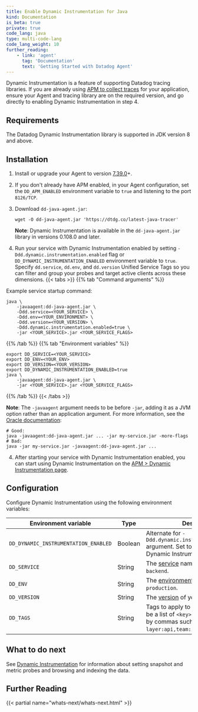 ```yaml
---
title: Enable Dynamic Instrumentation for Java
kind: Documentation
is_beta: true
private: true
code_lang: java
type: multi-code-lang
code_lang_weight: 10
further_reading:
    - link: 'agent'
      tag: 'Documentation'
      text: 'Getting Started with Datadog Agent'
---
```


Dynamic Instrumentation is a feature of supporting Datadog tracing libraries. If you are already using [APM to collect traces][1] for your application, ensure your Agent and tracing library are on the required version, and go directly to enabling Dynamic Instrumentation in step 4.

## Requirements

The Datadog Dynamic Instrumentation library is supported in JDK version 8 and above.

## Installation

1. Install or upgrade your Agent to version [7.39.0][2]+. 
2. If you don't already have APM enabled, in your Agent configuration, set the `DD_APM_ENABLED` environment variable to `true` and listening to the port `8126/TCP`.

3. Download `dd-java-agent.jar`:

   ```shell
   wget -O dd-java-agent.jar 'https://dtdg.co/latest-java-tracer'
   ```
   **Note**: Dynamic Instrumentation is available in the `dd-java-agent.jar` library in versions 0.108.0 and later.

3. Run your service with Dynamic Instrumentation enabled by setting `-Ddd.dynamic.instrumentation.enabled` flag or `DD_DYNAMIC_INSTRUMENTATION_ENABLED` environment variable to `true`. Specify `dd.service`, `dd.env`, and `dd.version` Unified Service Tags so you can filter and group your probes and target active clients across these dimensions.
   {{< tabs >}}
{{% tab "Command arguments" %}}

Example service startup command:
```shell
java \
    -javaagent:dd-java-agent.jar \
    -Ddd.service=<YOUR_SERVICE> \
    -Ddd.env=<YOUR_ENVIRONMENT> \
    -Ddd.version=<YOUR_VERSION> \
    -Ddd.dynamic.instrumentation.enabled=true \
    -jar <YOUR_SERVICE>.jar <YOUR_SERVICE_FLAGS>
```
{{% /tab %}}
{{% tab "Environment variables" %}}

```shell
export DD_SERVICE=<YOUR_SERVICE>
export DD_ENV=<YOUR_ENV>
export DD_VERSION=<YOUR_VERSION>
export DD_DYNAMIC_INSTRUMENTATION_ENABLED=true
java \
    -javaagent:dd-java-agent.jar \
    -jar <YOUR_SERVICE>.jar <YOUR_SERVICE_FLAGS>
```
{{% /tab %}}
{{< /tabs >}}

   **Note**: The `-javaagent` argument needs to be before `-jar`, adding it as a JVM option rather than an application argument. For more information, see the [Oracle documentation][3]:

   ```shell
   # Good:
   java -javaagent:dd-java-agent.jar ... -jar my-service.jar -more-flags
   # Bad:
   java -jar my-service.jar -javaagent:dd-java-agent.jar ...
   ```

4. After starting your service with Dynamic Instrumentation enabled, you can start using Dynamic Instrumentation on the [APM > Dynamic Instrumentation page][4].

## Configuration

Configure Dynamic Instrumentation using the following environment variables:

| Environment variable                             | Type          | Description                                                                                                               |
| ------------------------------------------------ | ------------- | ------------------------------------------------------------------------------------------------------------------------- |
| `DD_DYNAMIC_INSTRUMENTATION_ENABLED`             | Boolean       | Alternate for `-Ddd.dynamic.instrumentation.enabled` argument. Set to `true` to enable Dynamic Instrumentation.           |
| `DD_SERVICE`                                     | String        | The [service][5] name, for example, `web-backend`.                                                                        |
| `DD_ENV`                                         | String        | The [environment][5] name, for example: `production`.                                                                     |
| `DD_VERSION`                                     | String        | The [version][5] of your service.                                                                                         |
| `DD_TAGS`                                        | String        | Tags to apply to produced data. Must be a list of `<key>:<value>` separated by commas such as: `layer:api,team:intake`.   |

## What to do next

See [Dynamic Instrumentation][6] for information about setting snapshot and metric probes and browsing and indexing the data.

## Further Reading

{{< partial name="whats-next/whats-next.html" >}}

[1]: /tracing/trace_collection/
[2]: https://app.datadoghq.com/account/settings#agent/overview
[3]: https://docs.oracle.com/javase/7/docs/technotes/tools/solaris/java.html
[4]: https://app.datadoghq.com/dynamic-instrumentation
[5]: /getting_started/tagging/unified_service_tagging
[6]: /tracing/dynamic_instrumentation/
